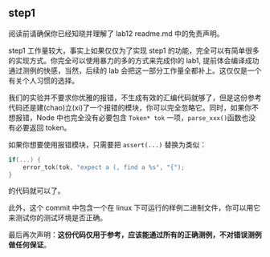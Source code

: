 ## step1

阅读前请确保你已经知晓并理解了 lab12 readme.md 中的免责声明。

step1 工作量较大，事实上如果仅仅为了实现 step1 的功能，完全可以有简单很多的实现方式。你完全可以使用暴力的多的方式来完成你的 lab1, 提前体会编译成功通过测例的快感，当然，后续的 lab 会把这一部分工作量全都补上。这仅仅是一个有关个人习惯的选择。

我们的实验并不要求你优雅的报错，不生成有效的汇编代码就够了，但是这份参考代码还是建(chao)立(xi)了一个报错的模块，你可以完全忽略它。同时，如果你不想报错，Node 中也完全没有必要包含 `Token* tok` 一项，`parse_xxx()`函数也没有必要返回 token。

如果你想要使用报错模块，只需要把 `assert(...)` 替换为类似：

```c++
if(...) {
    error_tok(tok, "expect a (, find a %s", "{");
}
```

的代码就可以了。

此外，这个 commit 中包含一个在 linux 下可运行的样例二进制文件，你可以用它来测试你的测试环境是否正确。

最后再次声明：**这份代码仅用于参考，应该能通过所有的正确测例，不对错误测例做任何保证**。